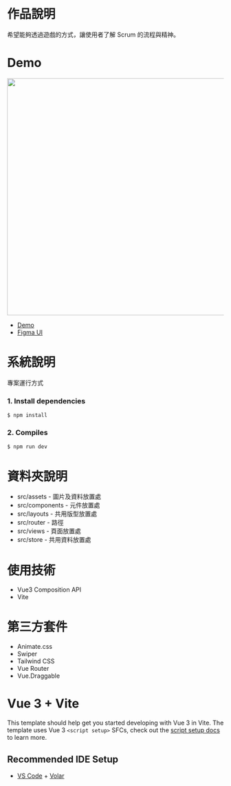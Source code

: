 # 作品說明

希望能夠透過遊戲的方式，讓使用者了解 Scrum 的流程與精神。

# Demo
<img src="https://user-images.githubusercontent.com/39983900/204180882-cd03a75c-7c25-4820-b90c-41f2f451e824.png" style="width:550px;height:auto;"/>

- [Demo](https://f2e-scrum-ezt2qaju9-bravakaikai.vercel.app/)
- [Figma UI](https://www.figma.com/file/TqJsCQrLU4k4MRkZRg3R8a/Thef2e-Scrum%E6%96%B0%E6%89%8B%E6%9D%91-%E0%B8%85-%D5%9E%E2%80%A2%EF%BB%8C%E2%80%A2%D5%9E-%E0%B8%85?node-id=756%3A1639&t=AF2gIbkbMwXgKBxL-0)

# 系統說明

專案運行方式

### 1. Install dependencies
```
$ npm install
```

### 2. Compiles
```
$ npm run dev
```

# 資料夾說明

- src/assets - 圖片及資料放置處
- src/components - 元件放置處
- src/layouts - 共用版型放置處
- src/router - 路徑
- src/views - 頁面放置處
- src/store - 共用資料放置處

# 使用技術

- Vue3 Composition API 
- Vite

# 第三方套件

- Animate.css
- Swiper
- Tailwind CSS
- Vue Router
- Vue.Draggable

# Vue 3 + Vite

This template should help get you started developing with Vue 3 in Vite. The template uses Vue 3 `<script setup>` SFCs, check out the [script setup docs](https://v3.vuejs.org/api/sfc-script-setup.html#sfc-script-setup) to learn more.

## Recommended IDE Setup

- [VS Code](https://code.visualstudio.com/) + [Volar](https://marketplace.visualstudio.com/items?itemName=Vue.volar)
